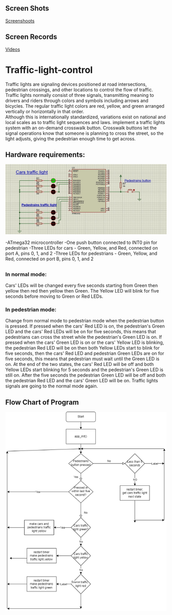 ## Screen Shots  
[Screenshoots](https://drive.google.com/drive/folders/1EPGYXfXTllBEIEYpr-9Jrxq5RQNpfM5R?usp=sharing)
## Screen Records 
[Videos](https://drive.google.com/drive/folders/1Vclws_sHLDQkDayvuvXkg1NdrfEJRy-K?usp=sharing)

 # Traffic-light-control
 Traffic lights are signaling devices positioned at road intersections, pedestrian crossings, and other locations to control the flow of traffic.  
 Traffic lights normally consist of three signals, transmitting meaning to drivers and riders through colors and symbols including arrows and bicycles.
 The regular traffic light colors are red, yellow, and green arranged vertically or horizontally in that order.  
 Although this is internationally standardized, variations exist on national and local scales as to traffic light sequences and laws.
 implement a traffic lights system with an on-demand crosswalk button. 
 Crosswalk buttons let the signal operations know that someone is planning to cross the street, so the light adjusts, giving the pedestrian enough time to get across.
 ## Hardware requirements:
 ![Hardware](screenshoots/simulation.jpg)

 -ATmega32 microcontroller
 -One push button connected to INT0 pin for pedestrian
 -Three LEDs for cars - Green, Yellow, and Red, connected on port A, pins 0, 1, and 2
 -Three LEDs for pedestrians - Green, Yellow, and Red, connected on port B, pins 0, 1, and 2
 ## 
 ### In normal mode:
 Cars' LEDs will be changed every five seconds starting from Green then yellow then red then yellow then Green.
 The Yellow LED will blink for five seconds before moving to Green or Red LEDs.
 ### In pedestrian mode:
 Change from normal mode to pedestrian mode when the pedestrian button is pressed.
 If pressed when the cars' Red LED is on, the pedestrian's Green LED and the cars' Red LEDs will be on for five seconds, this means that pedestrians can cross the street
 while the pedestrian's Green LED is on.
 If pressed when the cars' Green LED is on or the cars' Yellow LED is blinking, the pedestrian Red LED will be on then both Yellow LEDs start to blink for five seconds,
 then the cars' Red LED and pedestrian Green LEDs are on for five seconds, this means that pedestrian must wait until the Green LED is on.
 At the end of the two states, the cars' Red LED will be off and both Yellow LEDs start blinking for 5 seconds and the pedestrian's Green LED is still on.
 After the five seconds the pedestrian Green LED will be off and both the pedestrian Red LED and the cars' Green LED will be on.
 Traffic lights signals are going to the normal mode again.
 
## Flow Chart of Program
![Traffic-light-control_flowChart](screenshoots/flowchart.png)
 